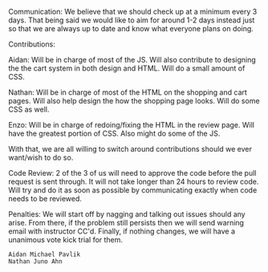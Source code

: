 Communication:
  We believe that we should check up at a minimum every 3 days. That being said we would like to aim for around 1-2 days instead just so that we are always up to date and know what everyone plans on doing.

Contributions:

  Aidan: Will be in charge of most of the JS. Will also contribute to designing the the cart system in both design and HTML. Will do a small amount of CSS.

  Nathan:
    Will be in charge of most of the HTML on the shopping and cart pages. Will also help design the how the shopping page looks. Will do some CSS as well.

  Enzo:
    Will be in charge of redoing/fixing the HTML in the review page. Will have the greatest portion of CSS. Also might do some of the JS.

  With that, we are all willing to switch around contributions should we ever want/wish to do so.

  Code Review:
    2 of the 3 of us will need to approve the code before the pull request is sent through. It will not take longer than 24 hours to review code. Will try and do it as soon as possible by communicating exactly when code needs to be reviewed.

  Penalties:
    We will start off by nagging and talking out issues should any arise. From there, if the problem still persists then we will send warning email with instructor CC'd. Finally, if nothing changes, we will have a unanimous vote kick trial for them.

    Aidan Michael Pavlik
    Nathan Juno Ahn
